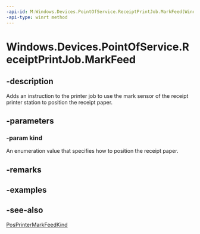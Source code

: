 ```yaml
---
-api-id: M:Windows.Devices.PointOfService.ReceiptPrintJob.MarkFeed(Windows.Devices.PointOfService.PosPrinterMarkFeedKind)
-api-type: winrt method
---
```


<!-- Method syntax
public void MarkFeed(Windows.Devices.PointOfService.PosPrinterMarkFeedKind kind)
-->

# Windows.Devices.PointOfService.ReceiptPrintJob.MarkFeed

## -description
Adds an instruction to the printer job to use the mark sensor of the receipt printer station to position the receipt paper.

## -parameters
### -param kind
An enumeration value that specifies how to position the receipt paper.

## -remarks

## -examples

## -see-also
[PosPrinterMarkFeedKind](posprintermarkfeedkind.md)